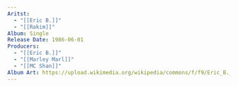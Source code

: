```yaml
---
Aritst:
  - "[[Eric B.]]"
  - "[[Rakim]]"
Album: Single
Release Date: 1986-06-01
Producers:
  - "[[Eric B.]]"
  - "[[Marley Marl]]"
  - "[[MC Shan]]"
Album Art: https://upload.wikimedia.org/wikipedia/commons/f/f9/Eric_B._featuring_Rakim_-_Eric_B._is_President-My_Melody_%28Zakia_Records-1986%29_%28Side_A%29.jpg
---
```


